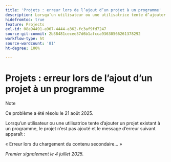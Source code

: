 ```yaml
---
title: 'Projets : erreur lors de l’ajout d’un projet à un programme'
description: Lorsqu’un utilisateur ou une utilisatrice tente d’ajouter un projet existant à un programme, le projet n’est pas ajouté et un message d’erreur s’affiche.
hidefromtoc: true
feature: Projects
exl-id: 08a94491-a967-4444-a362-fc3af9fd7247
source-git-commit: 2b38481cecee37d6b1afcca93630566261378292
workflow-type: ht
source-wordcount: '81'
ht-degree: 100%

---
```


# Projets : erreur lors de l’ajout d’un projet à un programme

>[!NOTE]
>
>Ce problème a été résolu le 21 août 2025.

Lorsqu’un utilisateur ou une utilisatrice tente d’ajouter un projet existant à un programme, le projet n’est pas ajouté et le message d’erreur suivant apparaît :

« Erreur lors du chargement du contenu secondaire... »

_Premier signalement le 4 juillet 2025._
